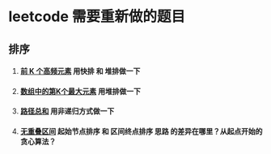 # leetcode 需要重新做的题目

## 排序

1. #### [前 K 个高频元素](https://leetcode-cn.com/problems/top-k-frequent-elements/)   用快排 和 堆排做一下

2. #### [数组中的第K个最大元素](https://leetcode-cn.com/problems/kth-largest-element-in-an-array/) 用堆排做一下

3. #### [路径总和](https://leetcode-cn.com/problems/path-sum/) 用非递归方式做一下

4. #### [无重叠区间](https://leetcode-cn.com/problems/non-overlapping-intervals/) 起始节点排序 和 区间终点排序 思路 的差异在哪里？从起点开始的贪心算法？